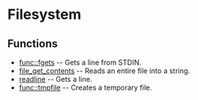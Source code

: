 # Filesystem
## Functions
* [func::fgets](filesystem/fgets.sh.md) -- Gets a line from STDIN.
* [file_get_contents](filesystem/file_get_contents.sh.md) -- Reads an entire file into a string.
* [readline](filesystem/readline.sh.md) -- Gets a line.
* [func::tmpfile](filesystem/tmpfile.sh.md) -- Creates a temporary file.
